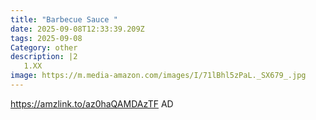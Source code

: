```yaml
---
title: "Barbecue Sauce "
date: 2025-09-08T12:33:39.209Z
tags: 2025-09-08
Category: other
description: |2
   1.XX
image: https://m.media-amazon.com/images/I/71lBhl5zPaL._SX679_.jpg
---
```

https://amzlink.to/az0haQAMDAzTF     AD